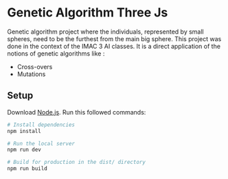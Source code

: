 # Genetic Algorithm Three Js

Genetic algorithm project where the individuals, represented by small spheres, need to be the furthest from the main big sphere.
This project was done in the context of the IMAC 3 AI classes.
It is a direct application of the notions of genetic algorithms like :

- Cross-overs
- Mutations

## Setup

Download [Node.js](https://nodejs.org/en/download/).
Run this followed commands:

```bash
# Install dependencies
npm install

# Run the local server
npm run dev

# Build for production in the dist/ directory
npm run build
```
